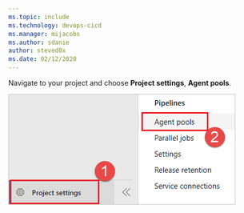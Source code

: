 ```yaml
---
ms.topic: include
ms.technology: devops-cicd
ms.manager: mijacobs
ms.author: sdanie
author: steved0x
ms.date: 02/12/2020
---
```


Navigate to your project and choose **Project settings**, **Agent pools**.

![Navigate to your project and choose Project settings, Agent pools.](../../media/agent-queues-tab/agent-queues.png)
